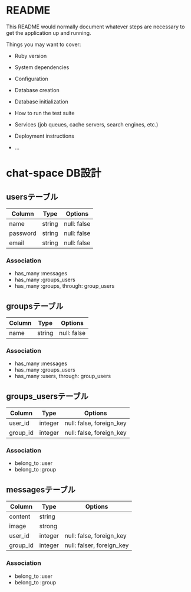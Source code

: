 # README

This README would normally document whatever steps are necessary to get the
application up and running.

Things you may want to cover:

* Ruby version

* System dependencies

* Configuration

* Database creation

* Database initialization

* How to run the test suite

* Services (job queues, cache servers, search engines, etc.)

* Deployment instructions

* ...

# chat-space DB設計
## usersテーブル
|Column|Type|Options|
|------|----|-------|
|name|string|null: false|
|password|string|null: false|
|email|string|null: false|
### Association
- has_many :messages
- has_many :groups_users
- has_many :groups, through: group_users

## groupsテーブル
|Column|Type|Options|
|------|----|-------|
|name|string|null: false|
### Association
- has_many :messages
- has_many :groups_users
- has_many :users, through: group_users

## groups_usersテーブル
|Column|Type|Options|
|------|----|-------|
|user_id|integer|null: false, foreign_key|
|group_id|integer|null: false, foreign_key|
### Association
- belong_to :user
- belong_to :group

## messagesテーブル
|Column|Type|Options|
|------|----|-------|
|content|string||
|image|strong||
|user_id|integer|null: false, foreign_key|
|group_id|integer|null: falser, foreign_key|
### Association
- belong_to :user
- belong_to :group